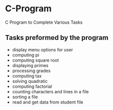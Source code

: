 # C-Program
C Program to Complete Various Tasks

## Tasks preformed by the program
* display menu options for user
* computing pi 
* computing square root
* displaying primes
* processing grades
* computing tax
* solving quadratic
* computing factorial
* counting characters and lines in a file
* sorting a file
* read and get data from student file

